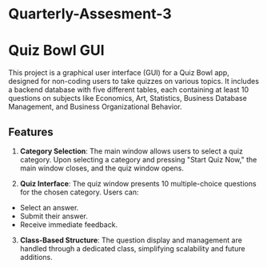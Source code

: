 # Quarterly-Assesment-3
 
# Quiz Bowl GUI
This project is a graphical user interface (GUI) for a Quiz Bowl app, designed for non-coding users to take quizzes on various topics. It includes a backend database with five different tables, each containing at least 10 questions on subjects like Economics, Art, Statistics, Business Database Management, and Business Organizational Behavior.

## Features
1. **Category Selection**: The main window allows users to select a quiz category. Upon selecting a category and pressing "Start Quiz Now," the main window closes, and the quiz window opens.

2. **Quiz Interface**: The quiz window presents 10 multiple-choice questions for the chosen category. Users can:
- Select an answer.
- Submit their answer.
- Receive immediate feedback.

3. **Class-Based Structure**: The question display and management are handled through a dedicated class, simplifying scalability and future additions.